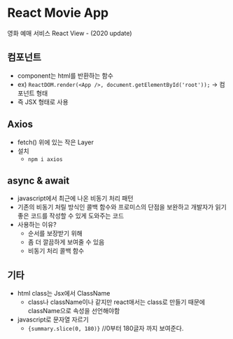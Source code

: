 # React Movie App
영화 예매 서비스 React View - (2020 update)

## 컴포넌트 
* component는 html를 반환하는 함수
* ex) ``ReactDOM.render(<App />, document.getElementById('root'));`` -> 컴포넌트 형태 
* 즉 JSX 형태로 사용

## Axios
* fetch() 위에 있는 작은 Layer
* 설치
    * ``npm i axios``

## async & await
* javascript에서 최근에 나온 비동기 처리 패턴
* 기존의 비동기 처릴 방식인 콜백 함수와 프로미스의 단점을 보완하고 개발자가 읽기 좋은 코드를 작성할 수 있게 도와주는 코드
* 사용하는 이유?
    * 순서를 보장받기 위해
    * 좀 더 깔끔하게 보여줄 수 있음
    * 비동기 처리 콜백 함수

## 기타
* html class는 Jsx에서 ClassName
    * class나 className이나 같지만 react애서는 class로 만들기 때문에 className으로 속성을 선언해야함
* javascript로 문자열 자르기
    * ``{summary.slice(0, 180)}`` //0부터 180글자 까지 보여준다.